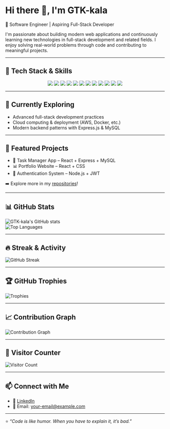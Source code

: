 # Hi there 👋, I'm GTK-kala  

🚀 Software Engineer | Aspiring Full-Stack Developer  

I'm passionate about building modern web applications and continuously learning new technologies in full-stack development and related fields. I enjoy solving real-world problems through code and contributing to meaningful projects.  

---

## 🔧 Tech Stack & Skills

<p align="center">
  <img src="https://img.shields.io/badge/HTML5-E34F26?style=for-the-badge&logo=html5&logoColor=white" />
  <img src="https://img.shields.io/badge/CSS3-1572B6?style=for-the-badge&logo=css3&logoColor=white" />
  <img src="https://img.shields.io/badge/JavaScript-F7DF1E?style=for-the-badge&logo=javascript&logoColor=black" />
  <img src="https://img.shields.io/badge/React-20232A?style=for-the-badge&logo=react&logoColor=61DAFB" />
  <img src="https://img.shields.io/badge/Node.js-43853D?style=for-the-badge&logo=node.js&logoColor=white" />
  <img src="https://img.shields.io/badge/Express.js-404D59?style=for-the-badge" />
  <img src="https://img.shields.io/badge/MySQL-005C84?style=for-the-badge&logo=mysql&logoColor=white" />
  <img src="https://img.shields.io/badge/MongoDB-4EA94B?style=for-the-badge&logo=mongodb&logoColor=white" />
  <img src="https://img.shields.io/badge/Git-F05032?style=for-the-badge&logo=git&logoColor=white" />
  <img src="https://img.shields.io/badge/GitHub-100000?style=for-the-badge&logo=github&logoColor=white" />
  <img src="https://img.shields.io/badge/Postman-FF6C37?style=for-the-badge&logo=postman&logoColor=white" />
  <img src="https://img.shields.io/badge/VSCode-007ACC?style=for-the-badge&logo=visual-studio-code&logoColor=white" />
</p>

---

## 🌱 Currently Exploring  
- Advanced full-stack development practices  
- Cloud computing & deployment (AWS, Docker, etc.)  
- Modern backend patterns with Express.js & MySQL  

---

## 📂 Featured Projects  
- 📝 Task Manager App – React + Express + MySQL  
- 📊 Portfolio Website – React + CSS  
- 🔐 Authentication System – Node.js + JWT  

➡️ Explore more in my [repositories](https://github.com/GTK-kala?tab=repositories)!  

---

## 📊 GitHub Stats  
![GTK-kala's GitHub stats](https://github-readme-stats.vercel.app/api?username=GTK-kala&show_icons=true&theme=radical)  
![Top Languages](https://github-readme-stats.vercel.app/api/top-langs/?username=GTK-kala&layout=compact&theme=radical)  

---

## 🔥 Streak & Activity  
![GitHub Streak](https://streak-stats.demolab.com?user=GTK-kala&theme=radical)  

---

## 🏆 GitHub Trophies  
![Trophies](https://github-profile-trophy.vercel.app/?username=GTK-kala&theme=radical&no-frame=true&margin-w=5&margin-h=5)  

---

## 📈 Contribution Graph  
![Contribution Graph](https://github-readme-activity-graph.vercel.app/graph?username=GTK-kala&theme=radical)  

---

## 👀 Visitor Counter  
![Visitor Count](https://komarev.com/ghpvc/?username=GTK-kala&style=for-the-badge)  

---

## 📫 Connect with Me  
- 💼 [LinkedIn](https://linkedin.com/in/your-profile)  
- 📧 Email: your-email@example.com  

---

⭐️ _“Code is like humor. When you have to explain it, it’s bad.”_
